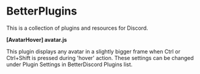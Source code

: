 # BetterPlugins
This is a collection of plugins and resources for Discord.

**[AvatarHover] avatar.js**

This plugin displays any avatar in a slightly bigger frame when Ctrl or Ctrl+Shift is pressed during 'hover' action.
These settings can be changed under Plugin Settings in BetterDiscord Plugins list.
